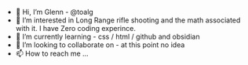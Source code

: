 - 👋 Hi, I’m Glenn - @toalg
- 👀 I’m interested in Long Range rifle shooting and the math associated with it. I have Zero coding experince. 
- 🌱 I’m currently learning - css / html / github and obsidian
- 💞️ I’m looking to collaborate on - at this point no idea
- 📫 How to reach me ...

<!---
toalg/toalg is a ✨ special ✨ repository because its `README.md` (this file) appears on your GitHub profile.
You can click the Preview link to take a look at your changes.
--->
